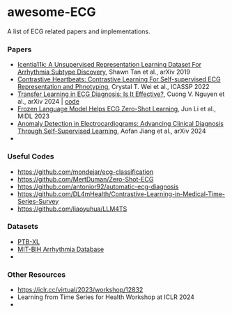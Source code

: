 # awesome-ECG
A list of ECG related papers and implementations.

### Papers

- [Icentia11k: A Unsupervised Representation Learning Dataset For Arrhythmia Subtype Discovery](https://arxiv.org/abs/1910.09570), Shawn Tan et al., arXiv 2019
- [Contrastive Heartbeats: Contrastive Learning For Self-supervised ECG Representation and Phnotyping](https://ieeexplore.ieee.org/document/9746887/), Crystal T. Wei et al., ICASSP 2022
- [Transfer Learning in ECG Diagnosis: Is It Effective?](https://arxiv.org/abs/2402.02021), Cuong V. Nguyen et al., arXiv 2024 | [code](https://github.com/cuongvng/transfer-learning-ecg-diagnosis)
- [Frozen Language Model Helps ECG Zero-Shot Learning](https://arxiv.org/abs/2303.12311), Jun Li et al., MIDL 2023
- [Anomaly Detection in Electrocardiograms: Advancing Clinical Diagnosis Through Self-Supervised Learning](https://arxiv.org/abs/2404.04935), Aofan Jiang et al., arXiv 2024
- 


### Useful Codes
- https://github.com/mondejar/ecg-classification
- https://github.com/MertDuman/Zero-Shot-ECG
- https://github.com/antonior92/automatic-ecg-diagnosis
- https://github.com/DL4mHealth/Contrastive-Learning-in-Medical-Time-Series-Survey
- https://github.com/liaoyuhua/LLM4TS


### Datasets
- [PTB-XL](https://physionet.org/content/ptb-xl/1.0.3/)
- [MIT-BIH Arrhythmia Database](https://physionet.org/content/mitdb/1.0.0/)
- 

### Other Resources
- https://iclr.cc/virtual/2023/workshop/12832
- Learning from Time Series for Health Workshop at ICLR 2024
- 